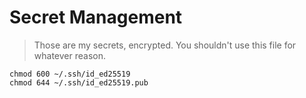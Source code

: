 # Secret Management
 
> Those are my secrets, encrypted.
> You shouldn't use this file for whatever reason.


    chmod 600 ~/.ssh/id_ed25519
    chmod 644 ~/.ssh/id_ed25519.pub

